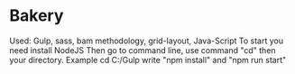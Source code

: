 # Bakery
Used: Gulp, sass, bam methodology, grid-layout, Java-Script
To start you need install NodeJS
Then go to command line, use command "cd" then your directory. Example cd C:/Gulp
write "npm install" and "npm run start"

